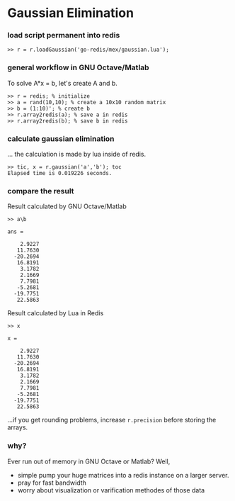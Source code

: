 # Gaussian Elimination

### load script permanent into redis

    >> r = r.loadGaussian('go-redis/mex/gaussian.lua');

### general workflow in GNU Octave/Matlab

To solve A*x = b, let's create A and b.

    >> r = redis; % initialize
    >> a = rand(10,10); % create a 10x10 random matrix
    >> b = (1:10)'; % create b
    >> r.array2redis(a); % save a in redis
    >> r.array2redis(b); % save b in redis

### calculate gaussian elimination 

... the calculation is made by lua inside of redis.

    >> tic, x = r.gaussian('a','b'); toc  
    Elapsed time is 0.019226 seconds.  


### compare the result

Result calculated by GNU Octave/Matlab

    >> a\b

    ans =

        2.9227
       11.7630
      -20.2694
       16.8191
        3.1782
        2.1669
        7.7981
       -5.2681
      -19.7751
       22.5863

Result calculated by Lua in Redis



    >> x

    x =

        2.9227
       11.7630
      -20.2694
       16.8191
        3.1782
        2.1669
        7.7981
       -5.2681
      -19.7751
       22.5863

...if you get rounding problems, increase `r.precision` before storing the arrays.

### why?

Ever run out of memory in GNU Octave or Matlab? Well, 
- simple pump your huge matrices into a redis instance on a larger server.
- pray for fast bandwidth
- worry about visualization or varification methodes of those data


